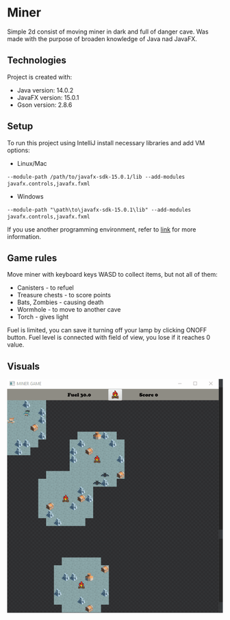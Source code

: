 # Miner

Simple 2d consist of moving miner in dark and full of danger cave. Was made with the purpose of broaden knowledge of Java nad JavaFX.

## Technologies

Project is created with:
* Java version: 14.0.2 
* JavaFX version: 15.0.1
* Gson version: 2.8.6

## Setup

To run this project using IntelliJ install necessary libraries and add VM options:
* Linux/Mac

```
--module-path /path/to/javafx-sdk-15.0.1/lib --add-modules javafx.controls,javafx.fxml
```
* Windows
```
--module-path "\path\to\javafx-sdk-15.0.1\lib" --add-modules javafx.controls,javafx.fxml
```

If you use another programming environment, refer to [link](https://openjfx.io/openjfx-docs/) for more information.

## Game rules

Move miner with keyboard keys WASD to collect items, but not all of them:
* Canisters - to refuel
* Treasure chests - to score points
* Bats, Zombies - causing death
* Wormhole - to move to another cave
* Torch - gives light 

Fuel is limited, you can save it turning off your lamp by clicking ONOFF button. Fuel level is connected with field of view, you lose if it reaches 0 value. 

## Visuals

![](visuals.gif)

